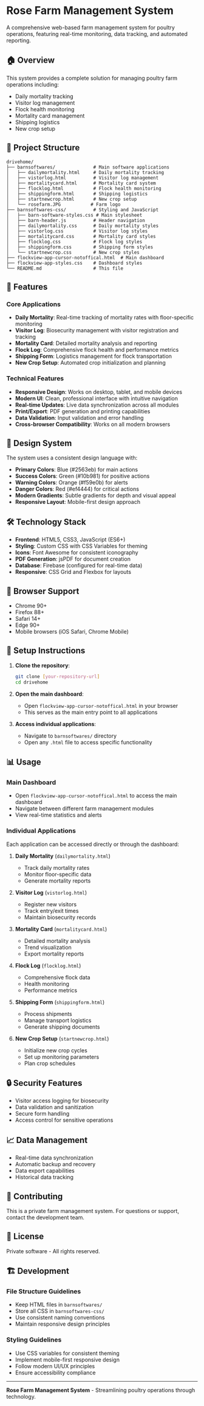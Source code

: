 # Rose Farm Management System

A comprehensive web-based farm management system for poultry operations, featuring real-time monitoring, data tracking, and automated reporting.

## 🏠 Overview

This system provides a complete solution for managing poultry farm operations including:
- Daily mortality tracking
- Visitor log management
- Flock health monitoring
- Mortality card management
- Shipping logistics
- New crop setup

## 📁 Project Structure

```
drivehome/
├── barnsoftwares/              # Main software applications
│   ├── dailymortality.html     # Daily mortality tracking
│   ├── vistorlog.html          # Visitor log management
│   ├── mortalitycard.html      # Mortality card system
│   ├── flocklog.html           # Flock health monitoring
│   ├── shippingform.html       # Shipping logistics
│   ├── startnewcrop.html       # New crop setup
│   └── rosefarm.JPG           # Farm logo
├── barnsoftwares-css/          # Styling and JavaScript
│   ├── barn-software-styles.css # Main stylesheet
│   ├── barn-header.js          # Header navigation
│   ├── dailymortality.css      # Daily mortality styles
│   ├── vistorlog.css           # Visitor log styles
│   ├── mortalitycard.css       # Mortality card styles
│   ├── flocklog.css            # Flock log styles
│   ├── shippingform.css        # Shipping form styles
│   └── startnewcrop.css        # New crop styles
├── flockview-app-cursor-notoffical.html  # Main dashboard
├── flockview-app-styles.css    # Dashboard styles
└── README.md                   # This file
```

## 🚀 Features

### Core Applications
- **Daily Mortality**: Real-time tracking of mortality rates with floor-specific monitoring
- **Visitor Log**: Biosecurity management with visitor registration and tracking
- **Mortality Card**: Detailed mortality analysis and reporting
- **Flock Log**: Comprehensive flock health and performance metrics
- **Shipping Form**: Logistics management for flock transportation
- **New Crop Setup**: Automated crop initialization and planning

### Technical Features
- **Responsive Design**: Works on desktop, tablet, and mobile devices
- **Modern UI**: Clean, professional interface with intuitive navigation
- **Real-time Updates**: Live data synchronization across all modules
- **Print/Export**: PDF generation and printing capabilities
- **Data Validation**: Input validation and error handling
- **Cross-browser Compatibility**: Works on all modern browsers

## 🎨 Design System

The system uses a consistent design language with:
- **Primary Colors**: Blue (#2563eb) for main actions
- **Success Colors**: Green (#10b981) for positive actions
- **Warning Colors**: Orange (#f59e0b) for alerts
- **Danger Colors**: Red (#ef4444) for critical actions
- **Modern Gradients**: Subtle gradients for depth and visual appeal
- **Responsive Layout**: Mobile-first design approach

## 🛠️ Technology Stack

- **Frontend**: HTML5, CSS3, JavaScript (ES6+)
- **Styling**: Custom CSS with CSS Variables for theming
- **Icons**: Font Awesome for consistent iconography
- **PDF Generation**: jsPDF for document creation
- **Database**: Firebase (configured for real-time data)
- **Responsive**: CSS Grid and Flexbox for layouts

## 📱 Browser Support

- Chrome 90+
- Firefox 88+
- Safari 14+
- Edge 90+
- Mobile browsers (iOS Safari, Chrome Mobile)

## 🔧 Setup Instructions

1. **Clone the repository**:
   ```bash
   git clone [your-repository-url]
   cd drivehome
   ```

2. **Open the main dashboard**:
   - Open `flockview-app-cursor-notoffical.html` in your browser
   - This serves as the main entry point to all applications

3. **Access individual applications**:
   - Navigate to `barnsoftwares/` directory
   - Open any `.html` file to access specific functionality

## 📊 Usage

### Main Dashboard
- Open `flockview-app-cursor-notoffical.html` to access the main dashboard
- Navigate between different farm management modules
- View real-time statistics and alerts

### Individual Applications
Each application can be accessed directly or through the dashboard:

1. **Daily Mortality** (`dailymortality.html`)
   - Track daily mortality rates
   - Monitor floor-specific data
   - Generate mortality reports

2. **Visitor Log** (`vistorlog.html`)
   - Register new visitors
   - Track entry/exit times
   - Maintain biosecurity records

3. **Mortality Card** (`mortalitycard.html`)
   - Detailed mortality analysis
   - Trend visualization
   - Export mortality reports

4. **Flock Log** (`flocklog.html`)
   - Comprehensive flock data
   - Health monitoring
   - Performance metrics

5. **Shipping Form** (`shippingform.html`)
   - Process shipments
   - Manage transport logistics
   - Generate shipping documents

6. **New Crop Setup** (`startnewcrop.html`)
   - Initialize new crop cycles
   - Set up monitoring parameters
   - Plan crop schedules

## 🔒 Security Features

- Visitor access logging for biosecurity
- Data validation and sanitization
- Secure form handling
- Access control for sensitive operations

## 📈 Data Management

- Real-time data synchronization
- Automatic backup and recovery
- Data export capabilities
- Historical data tracking

## 🤝 Contributing

This is a private farm management system. For questions or support, contact the development team.

## 📄 License

Private software - All rights reserved.

## 🏗️ Development

### File Structure Guidelines
- Keep HTML files in `barnsoftwares/`
- Store all CSS in `barnsoftwares-css/`
- Use consistent naming conventions
- Maintain responsive design principles

### Styling Guidelines
- Use CSS variables for consistent theming
- Implement mobile-first responsive design
- Follow modern UI/UX principles
- Ensure accessibility compliance

---

**Rose Farm Management System** - Streamlining poultry operations through technology. 